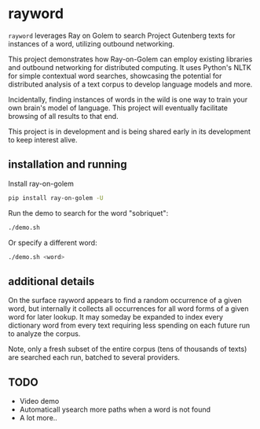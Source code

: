# rayword
`rayword` leverages Ray on Golem to search Project Gutenberg texts for instances of a word, utilizing outbound networking.

This project demonstrates how Ray-on-Golem can employ existing libraries and outbound networking for distributed computing. It uses Python's NLTK for simple contextual word searches, showcasing the potential for distributed analysis of a text corpus to develop language models and more.

Incidentally, finding instances of words in the wild is one way to train your own brain's model of language. This project will eventually facilitate browsing of all results to that end.

This project is in development and is being shared early in its development to keep interest alive.

## installation and running
Install ray-on-golem
```bash
pip install ray-on-golem -U
```

Run the demo to search for the word "sobriquet":
```bash
./demo.sh
```

Or specify a different word:
```bash
./demo.sh <word>
```

## additional details
On the surface rayword appears to find a random occurrence of a given word, but internally it collects all occurrences for all word forms of a given word for later lookup. It may someday be expanded to index every dictionary word from every text requiring less spending on each future run to analyze the corpus.

Note, only a fresh subset of the entire corpus (tens of thousands of texts) are searched each run, batched to several providers.


## TODO
* Video demo
* Automaticall ysearch more paths when a word is not found
* A lot more..
